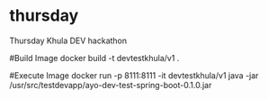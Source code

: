 # thursday
Thursday Khula DEV hackathon 

#Build Image
docker build -t devtestkhula/v1 .

#Execute Image
docker run -p 8111:8111 -it devtestkhula/v1  java -jar /usr/src/testdevapp/ayo-dev-test-spring-boot-0.1.0.jar